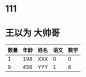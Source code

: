 # 111
# 王以为 大帅哥
|数量|年龄|姓名|语文|数学
|:----|:-----|:----|:----|:-----
|1|198|XXX|0|0
|9|456|YYY|1|8
<!--stackedit_data:
eyJoaXN0b3J5IjpbLTEwMTkyODQwNDRdfQ==
-->